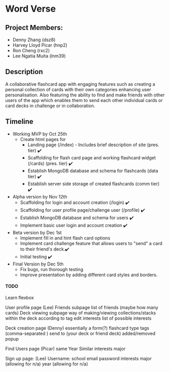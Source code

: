 # Word Verse

## Project Members:
- Denny Zhang (dsz8)
- Harvey Lloyd Picar (hnp2)
- Ron Cheng (rxc2)
- Lee Ngatia Muita (lnm39)

## Description
A collaborative flashcard app with engaging features such as creating a personal collection of cards with their own categories enhancing user personalisation. Also featuring the ability to find and make friends with other users of the app which enables them to send each other individual cards or card decks in challenge or in collaboration.

## Timeline
- Working MVP by Oct 25th
    - Create html pages for
        - Landing page (/index) - Includes brief description of site (pres. tier) ✔️
        - Scaffolding for flash card page and working flashcard widget (/cards) (pres. tier) ✔️
        - Establish MongoDB database and schema for flashcards (data tier) ✔️
        - Establish server side storage of created flashcards (comm tier) ✔️
- Alpha version by Nov 12th
    - Scaffolding for login and account creation (/login) ✔️
    - Scaffolding for user profile page/challenge user (/profile) ✔️
    - Establish MongoDB database and schema for users ✔️
    - Implement basic user login and account creation ✔️
- Beta version by Dec 1st
    - Implement fill in and hint flash card options 
    - Implement card challenge feature that allows users to "send" a card to their friend's deck.✔️
    - Initial testing ✔️
- Final Version by Dec 5th
    - Fix bugs, run thorough testing
    - Improve presentation by adding different card styles and borders.

#### TODO
Learn flexbox

User profile page (Lee)
    Friends subpage
        list of friends (maybe how many cards)
    Deck viewing subpage
        way of making/viewing collections/stacks within the deck according to tag
    edit interests
        list of possible interests


Deck creation page (Denny)
    essentially a form(?)
        flashcard type
        tags (comma-separated )
        send to (your deck or friend deck)
    added/removed popup

Find Users page (Picar)
    same Year
    Similar interests
    major

Sign up page: (Lee)
    Username:
    school email
    password
    interests
    major (allowing for n/a)
    year (allowing for n/a)